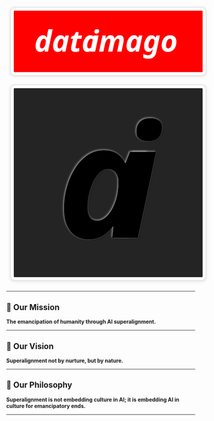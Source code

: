 <div align="center">

<a href="https://dataimago.ai/">
  <img src="dataimago_supreme_1.svg" alt="dataimago" style="border-radius: 12px; border: 2px solid #e1e4e8; padding: 8px; background-color: #ffffff; box-shadow: 0 2px 8px rgba(0,0,0,0.1); margin: 10px;">
</a>

<a href="https://dataimago.ai/">
  <img src="ai_supreme_2.svg" alt="ai" style="border-radius: 12px; border: 2px solid #e1e4e8; padding: 8px; background-color: #ffffff; box-shadow: 0 2px 8px rgba(0,0,0,0.1); margin: 10px;">
</a>

</div>

---

## 🌟 Our Mission

**The emancipation of humanity through AI superalignment.**

---

## 🔮 Our Vision

**Superalignment not by nurture, but by nature.**

---

## 💭 Our Philosophy

**Superalignment is not embedding culture in AI; it is embedding AI in culture for emancipatory ends.**

---
